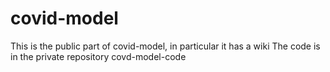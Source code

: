 # covid-model

This is the public part of covid-model, in particular it has a wiki
The code is in the private repository covd-model-code
